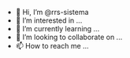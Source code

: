- 👋 Hi, I’m @rrs-sistema
- 👀 I’m interested in ...
- 🌱 I’m currently learning ...
- 💞️ I’m looking to collaborate on ...
- 📫 How to reach me ...

<!---
rrs-sistema/rrs-sistema is a ✨ special ✨ repository because its `README.md` (this file) appears on your GitHub profile.
You can click the Preview link to take a look at your changes.
--->
